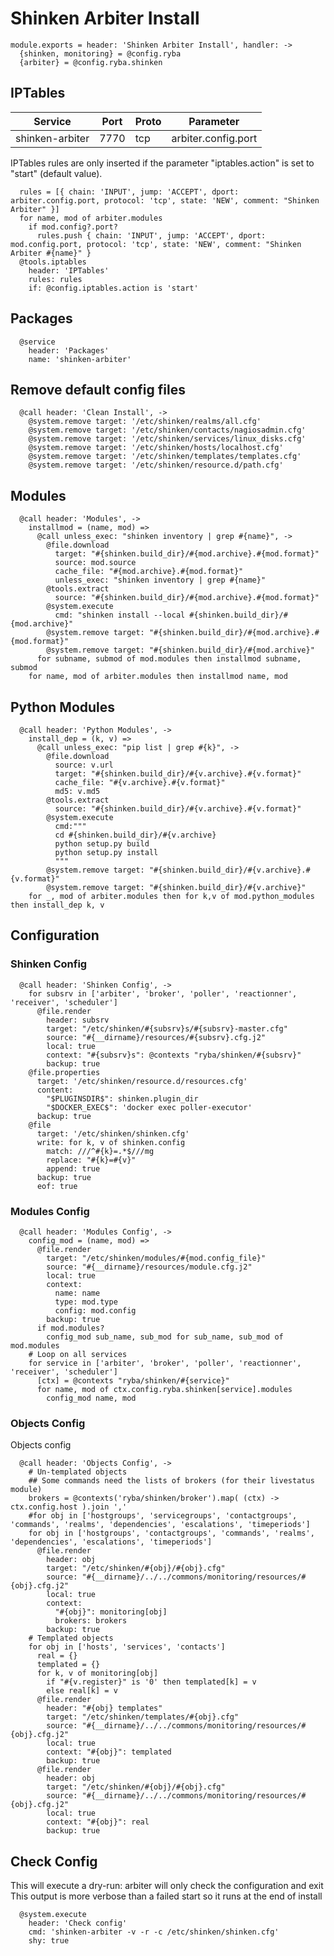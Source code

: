 
# Shinken Arbiter Install

    module.exports = header: 'Shinken Arbiter Install', handler: ->
      {shinken, monitoring} = @config.ryba
      {arbiter} = @config.ryba.shinken

## IPTables

| Service          | Port  | Proto | Parameter              |
|------------------|-------|-------|------------------------|
| shinken-arbiter  | 7770  |  tcp  |  arbiter.config.port   |

IPTables rules are only inserted if the parameter "iptables.action" is set to
"start" (default value).

      rules = [{ chain: 'INPUT', jump: 'ACCEPT', dport: arbiter.config.port, protocol: 'tcp', state: 'NEW', comment: "Shinken Arbiter" }]
      for name, mod of arbiter.modules
        if mod.config?.port?
          rules.push { chain: 'INPUT', jump: 'ACCEPT', dport: mod.config.port, protocol: 'tcp', state: 'NEW', comment: "Shinken Arbiter #{name}" }
      @tools.iptables
        header: 'IPTables'
        rules: rules
        if: @config.iptables.action is 'start'

## Packages

      @service
        header: 'Packages'
        name: 'shinken-arbiter'

## Remove default config files

      @call header: 'Clean Install', ->
        @system.remove target: '/etc/shinken/realms/all.cfg'
        @system.remove target: '/etc/shinken/contacts/nagiosadmin.cfg'
        @system.remove target: '/etc/shinken/services/linux_disks.cfg'
        @system.remove target: '/etc/shinken/hosts/localhost.cfg'
        @system.remove target: '/etc/shinken/templates/templates.cfg'
        @system.remove target: '/etc/shinken/resource.d/path.cfg'

## Modules

      @call header: 'Modules', ->
        installmod = (name, mod) =>
          @call unless_exec: "shinken inventory | grep #{name}", ->
            @file.download
              target: "#{shinken.build_dir}/#{mod.archive}.#{mod.format}"
              source: mod.source
              cache_file: "#{mod.archive}.#{mod.format}"
              unless_exec: "shinken inventory | grep #{name}"
            @tools.extract
              source: "#{shinken.build_dir}/#{mod.archive}.#{mod.format}"
            @system.execute
              cmd: "shinken install --local #{shinken.build_dir}/#{mod.archive}"
            @system.remove target: "#{shinken.build_dir}/#{mod.archive}.#{mod.format}"
            @system.remove target: "#{shinken.build_dir}/#{mod.archive}"
          for subname, submod of mod.modules then installmod subname, submod
        for name, mod of arbiter.modules then installmod name, mod

## Python Modules

      @call header: 'Python Modules', ->
        install_dep = (k, v) => 
          @call unless_exec: "pip list | grep #{k}", ->
            @file.download
              source: v.url
              target: "#{shinken.build_dir}/#{v.archive}.#{v.format}"
              cache_file: "#{v.archive}.#{v.format}"
              md5: v.md5
            @tools.extract
              source: "#{shinken.build_dir}/#{v.archive}.#{v.format}"
            @system.execute
              cmd:"""
              cd #{shinken.build_dir}/#{v.archive}
              python setup.py build
              python setup.py install
              """
            @system.remove target: "#{shinken.build_dir}/#{v.archive}.#{v.format}"
            @system.remove target: "#{shinken.build_dir}/#{v.archive}"
        for _, mod of arbiter.modules then for k,v of mod.python_modules then install_dep k, v

## Configuration

### Shinken Config

      @call header: 'Shinken Config', ->
        for subsrv in ['arbiter', 'broker', 'poller', 'reactionner', 'receiver', 'scheduler']
          @file.render
            header: subsrv
            target: "/etc/shinken/#{subsrv}s/#{subsrv}-master.cfg"
            source: "#{__dirname}/resources/#{subsrv}.cfg.j2"
            local: true
            context: "#{subsrv}s": @contexts "ryba/shinken/#{subsrv}"
            backup: true
        @file.properties
          target: '/etc/shinken/resource.d/resources.cfg'
          content:
            "$PLUGINSDIR$": shinken.plugin_dir
            "$DOCKER_EXEC$": 'docker exec poller-executor'
          backup: true
        @file
          target: '/etc/shinken/shinken.cfg'
          write: for k, v of shinken.config
            match: ///^#{k}=.*$///mg
            replace: "#{k}=#{v}"
            append: true
          backup: true
          eof: true

### Modules Config

      @call header: 'Modules Config', ->
        config_mod = (name, mod) =>
          @file.render
            target: "/etc/shinken/modules/#{mod.config_file}"
            source: "#{__dirname}/resources/module.cfg.j2"
            local: true
            context:
              name: name
              type: mod.type
              config: mod.config
            backup: true
          if mod.modules?
            config_mod sub_name, sub_mod for sub_name, sub_mod of mod.modules
        # Loop on all services
        for service in ['arbiter', 'broker', 'poller', 'reactionner', 'receiver', 'scheduler']
          [ctx] = @contexts "ryba/shinken/#{service}"
          for name, mod of ctx.config.ryba.shinken[service].modules
            config_mod name, mod

### Objects Config

Objects config

      @call header: 'Objects Config', ->
        # Un-templated objects
        ## Some commands need the lists of brokers (for their livestatus module)
        brokers = @contexts('ryba/shinken/broker').map( (ctx) -> ctx.config.host ).join ','
        #for obj in ['hostgroups', 'servicegroups', 'contactgroups', 'commands', 'realms', 'dependencies', 'escalations', 'timeperiods']
        for obj in ['hostgroups', 'contactgroups', 'commands', 'realms', 'dependencies', 'escalations', 'timeperiods']
          @file.render
            header: obj
            target: "/etc/shinken/#{obj}/#{obj}.cfg"
            source: "#{__dirname}/../../commons/monitoring/resources/#{obj}.cfg.j2"
            local: true
            context:
              "#{obj}": monitoring[obj]
              brokers: brokers
            backup: true
        # Templated objects
        for obj in ['hosts', 'services', 'contacts']
          real = {}
          templated = {}
          for k, v of monitoring[obj]
            if "#{v.register}" is '0' then templated[k] = v
            else real[k] = v
          @file.render
            header: "#{obj} templates"
            target: "/etc/shinken/templates/#{obj}.cfg"
            source: "#{__dirname}/../../commons/monitoring/resources/#{obj}.cfg.j2"
            local: true
            context: "#{obj}": templated
            backup: true
          @file.render
            header: obj
            target: "/etc/shinken/#{obj}/#{obj}.cfg"
            source: "#{__dirname}/../../commons/monitoring/resources/#{obj}.cfg.j2"
            local: true
            context: "#{obj}": real
            backup: true

## Check Config

This will execute a dry-run: arbiter will only check the configuration and exit
This output is more verbose than a failed start so it runs at the end of install

      @system.execute
        header: 'Check config'
        cmd: 'shinken-arbiter -v -r -c /etc/shinken/shinken.cfg'
        shy: true
